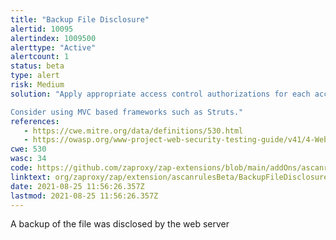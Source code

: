 ```yaml
---
title: "Backup File Disclosure"
alertid: 10095
alertindex: 1009500
alerttype: "Active"
alertcount: 1
status: beta
type: alert
risk: Medium
solution: "Apply appropriate access control authorizations for each access to all restricted URLs, scripts or files.

Consider using MVC based frameworks such as Struts."
references:
   - https://cwe.mitre.org/data/definitions/530.html
   - https://owasp.org/www-project-web-security-testing-guide/v41/4-Web_Application_Security_Testing/02-Configuration_and_Deployment_Management_Testing/04-Review_Old_Backup_and_Unreferenced_Files_for_Sensitive_Information.html
cwe: 530
wasc: 34
code: https://github.com/zaproxy/zap-extensions/blob/main/addOns/ascanrulesBeta/src/main/java/org/zaproxy/zap/extension/ascanrulesBeta/BackupFileDisclosureScanRule.java
linktext: org/zaproxy/zap/extension/ascanrulesBeta/BackupFileDisclosureScanRule.java
date: 2021-08-25 11:56:26.357Z
lastmod: 2021-08-25 11:56:26.357Z
---
```

A backup of the file was disclosed by the web server
